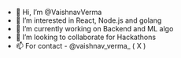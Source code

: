 - 👋 Hi, I’m @VaishnavVerma
- 👀 I’m interested in React, Node.js and golang
- 🌱 I’m currently working on Backend and ML algo 
- 💞️ I’m looking to collaborate for Hackathons
- 📫 For contact - @vaishnav_verma_ ( X )

